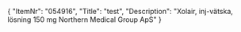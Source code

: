 {
  "ItemNr": "054916",
  "Title": "test",
  "Description": "Xolair, inj-vätska, lösning 150 mg Northern Medical Group ApS"
}
